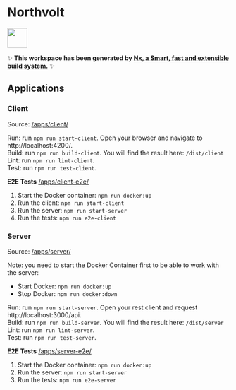 # Northvolt

<a alt="Nx logo" href="https://nx.dev" target="_blank" rel="noreferrer"><img src="https://raw.githubusercontent.com/nrwl/nx/master/images/nx-logo.png" width="45"></a>

✨ **This workspace has been generated by [Nx, a Smart, fast and extensible build system.](https://nx.dev)** ✨


## Applications

### Client

Source: [/apps/client/](/apps/client/)  

Run: run `npm run start-client`. Open your browser and navigate to http://localhost:4200/.  
Build: run `npm run build-client`. You will find the result here: `/dist/client`  
Lint: run `npm run lint-client`.  
Test: run `npm run test-client`.  

**E2E Tests** [/apps/client-e2e/](/apps/client-e2e/)

1. Start the Docker container: `npm run docker:up`
2. Run the client: `npm run start-client`
3. Run the server: `npm run start-server`
4. Run the tests: `npm run e2e-client`

### Server

Source: [/apps/server/](/apps/server/)  

Note: you need to start the Docker Container first to be able to work with the server:  
  * Start Docker: `npm run docker:up`  
  * Stop Docker: `npm run docker:down`

Run: run `npm run start-server`. Open your rest client and request http://localhost:3000/api.  
Build: run `npm run build-server`. You will find the result here: `/dist/server`  
Lint: run `npm run lint-server`.  
Test: run `npm run test-server`.  

**E2E Tests** [/apps/server-e2e/](/apps/server-e2e/)

1. Start the Docker container: `npm run docker:up`
2. Run the server: `npm run start-server`
3. Run the tests: `npm run e2e-server`

